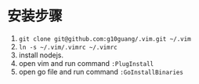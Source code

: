 # 安装步骤

1. `git clone git@github.com:g10guang/.vim.git ~/.vim`
2. `ln -s ~/.vim/.vimrc ~/.vimrc`
3. install nodejs.
3. open vim and run command `:PlugInstall`
4. open go file and run command `:GoInstallBinaries`
